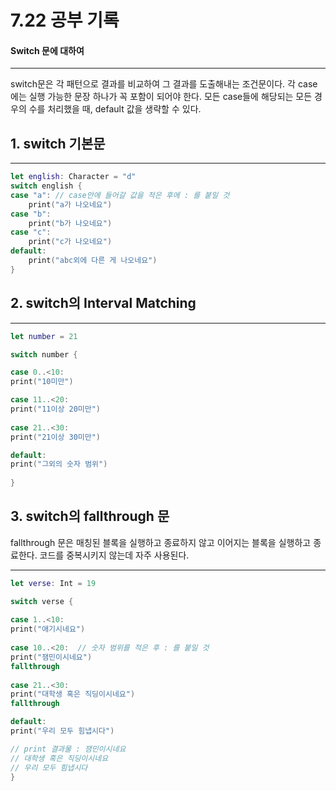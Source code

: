 7.22 공부 기록 
===

#### Switch 문에 대하여
---

switch문은 각 패턴으로 결과를 비교하여 그 결과를 도출해내는 조건문이다.
각 case에는 실행 가능한 문장 하나가 꼭 포함이 되어야 한다. 
모든 case들에 해당되는 모든 경우의 수를 처리했을 때, default 값을 생략할 수 있다. 

## 1. switch 기본문
---
```swift
let english: Character = "d"
switch english {
case "a": // case안에 들어갈 값을 적은 후에 : 를 붙일 것
    print("a가 나오네요")
case "b":
    print("b가 나오네요")
case "c":
    print("c가 나오네요")
default:
    print("abc외에 다른 게 나오네요")
}
```

## 2. switch의 Interval Matching 
---
```swift
let number = 21

switch number {

case 0..<10:
print("10미만")

case 11..<20:
print("11이상 20미만")
    
case 21..<30:
print("21이상 30미만")

default:
print("그외의 숫자 범위")
    
}
```


## 3. switch의 fallthrough 문

fallthrough 문은 매칭된 블록을 실행하고 종료하지 않고 이어지는 블록을 실행하고 종료한다.
코드를 중복시키지 않는데 자주 사용된다. 

---
```swift
let verse: Int = 19

switch verse {
    
case 1..<10:
print("애기시네요")
    
case 10..<20:  // 숫자 범위를 적은 후 : 를 붙일 것
print("잼민이시네요")
fallthrough
    
case 21..<30:
print("대학생 혹은 직딩이시네요")
fallthrough

default:
print("우리 모두 힘냅시다")

// print 결과물 : 잼민이시네요
// 대학생 혹은 직딩이시네요
// 우리 모두 힘냅시다
}
```










